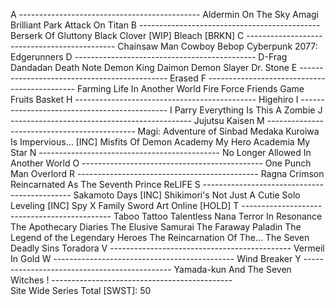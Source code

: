A ---------------------------------------------
  Aldermin On The Sky
  Amagi Brilliant Park
  Attack On Titan
B ---------------------------------------------
  Berserk Of Gluttony
  Black Clover [WIP]
  Bleach [BRKN]
C ---------------------------------------------
  Chainsaw Man
  Cowboy Bebop
  Cyberpunk 2077: Edgerunners
D ---------------------------------------------
  D-Frag
  Dandadan
  Death Note
  Demon King Daimon
  Demon Slayer
  Dr. Stone
E ---------------------------------------------
  Erased
F ---------------------------------------------
  Farming Life In Another World
  Fire Force
  Friends Game
  Fruits Basket
H ---------------------------------------------
  Higehiro
I ---------------------------------------------
  I Parry Everything
  Is This A Zombie
J ---------------------------------------------
  Jujutsu Kaisen
M ---------------------------------------------
  Magi: Adventure of Sinbad
  Medaka Kuroiwa Is Impervious... [INC]
  Misfits Of Demon Academy
  My Hero Academia
  My Star
N ---------------------------------------------
  No Longer Allowed In Another World
O ---------------------------------------------
  One Punch Man
  Overlord
R ---------------------------------------------
  Ragna Crimson
  Reincarnated As The Seventh Prince
  ReLIFE
S ---------------------------------------------
  Sakamoto Days [INC]
  Shikimori's Not Just A Cutie
  Solo Leveling [INC]
  Spy X Family
  Sword Art Online [HOLD]
T ---------------------------------------------
  Taboo Tattoo
  Talentless Nana
  Terror In Resonance
  The Apothecary Diaries
  The Elusive Samurai
  The Faraway Paladin
  The Legend of the Legendary Heroes
  The Reincarnation Of The...
  The Seven Deadly Sins
  Toradora
V ---------------------------------------------
  Vermeil In Gold
W ---------------------------------------------
  Wind Breaker
Y ---------------------------------------------
  Yamada-kun And The Seven Witches
! ---------------------------------------------  
  Site Wide Series Total [SWST]: 50
